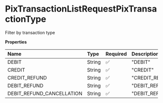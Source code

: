 # PixTransactionListRequestPixTransactionType

Filter by transaction type

**Properties**

| Name                      | Type   | Required | Description                 |
| :------------------------ | :----- | :------- | :-------------------------- |
| DEBIT                     | String | ✅       | "DEBIT"                     |
| CREDIT                    | String | ✅       | "CREDIT"                    |
| CREDIT_REFUND             | String | ✅       | "CREDIT_REFUND"             |
| DEBIT_REFUND              | String | ✅       | "DEBIT_REFUND"              |
| DEBIT_REFUND_CANCELLATION | String | ✅       | "DEBIT_REFUND_CANCELLATION" |

<!-- This file was generated by liblab | https://liblab.com/ -->

